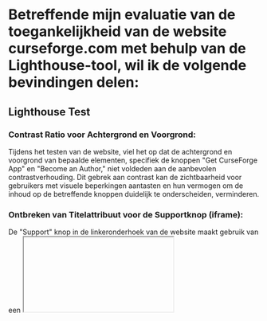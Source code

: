 # Betreffende mijn evaluatie van de toegankelijkheid van de website curseforge.com met behulp van de Lighthouse-tool, wil ik de volgende bevindingen delen:

## Lighthouse Test

### Contrast Ratio voor Achtergrond en Voorgrond:
Tijdens het testen van de website, viel het op dat de achtergrond en voorgrond van bepaalde elementen, specifiek de knoppen "Get CurseForge App" en "Become an Author," niet voldeden aan de aanbevolen contrastverhouding. Dit gebrek aan contrast kan de zichtbaarheid voor gebruikers met visuele beperkingen aantasten en hun vermogen om de inhoud op de betreffende knoppen duidelijk te onderscheiden, verminderen.

### Ontbreken van Titelattribuut voor de Supportknop (iframe):
De "Support" knop in de linkeronderhoek van de website maakt gebruik van een <iframe>-element. Het viel op dat dit <iframe>-element geen duidelijke en beschrijvende titel heeft. Dit gebrek aan een titelattribuut kan de bruikbaarheid voor gebruikers met screenreaders verminderen, omdat het hen niet voorziet van voldoende context om te begrijpen wat de functie van dit element is.

### Ontoereikende Benaming van Directe Links:
Binnen de website werden directe links waargenomen die geen duidelijke of onderscheidende namen hadden. Dit gebrek aan expliciete benaming kan problematisch zijn voor gebruikers met gehoorbeperkingen, aangezien het hen niet in staat stelt om de links op basis van hun auditieve inhoud gemakkelijk te identificeren. Een meer beschrijvende benaming van deze links zou de toegankelijkheid van de website verbeteren.


<img src="https://i.imgur.com/P8AUxG5.png" alt="Your Image" width="800">



## Handmatige Test

### Tab Toets Test
Met de Tab toets heb ik elke button kunnen bereiken en heb ik geen problemen vernomen, en dus heb ik geen problemen kunnen verholpen.
Wat mij wel op viel is dat als de Tab toets in de "Search Bar" komt te staan, dat het eerst alle 8 spel categorien voorbij gaat.

### Screen Reader Test
De Screen Reader-test op curseforge.com verliep vlot vanwege de doordachte implementatie van alle h1 tot h4 elementen, die op een logische en gestructureerde manier zijn aangekondigd, wat de toegankelijkheid en gebruiksvriendelijkheid van de website aanzienlijk verbetert.

### Interactieve elementen
Voor Curseforge.com zijn alle interactieve elementen zorgvuldig ontworpen. Een duidelijke header met een goede contrast ratio, een grote search bar in het midden en locale projecten die tot elk spel behoort.

### Headings & landmarks
De website is opgebouwd met een ```<main>``` structuur. Ik heb slechts één h1-element op de pagina gevonden, de rest van de website is opgebouwd uit modules en inline scripts die de functionaliteit uitvoeren.
